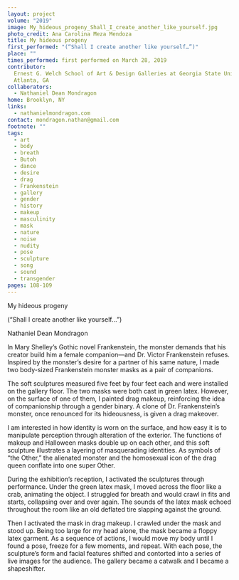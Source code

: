 ```yaml
---
layout: project
volume: "2019"
image: My_hideous_progeny_Shall_I_create_another_like_yourself.jpg
photo_credit: Ana Carolina Meza Mendoza
title: My hideous progeny
first_performed: "(“Shall I create another like yourself…”)"
place: ""
times_performed: first performed on March 28, 2019
contributor:
  Ernest G. Welch School of Art & Design Galleries at Georgia State University,
  Atlanta, GA
collaborators:
  - Nathaniel Dean Mondragon
home: Brooklyn, NY
links:
  - nathanielmondragon.com
contact: mondragon.nathan@gmail.com
footnote: ""
tags:
  - art
  - body
  - breath
  - Butoh
  - dance
  - desire
  - drag
  - Frankenstein
  - gallery
  - gender
  - history
  - makeup
  - masculinity
  - mask
  - nature
  - noise
  - nudity
  - pose
  - sculpture
  - song
  - sound
  - transgender
pages: 108-109
---
```


My hideous progeny

(“Shall I create another like yourself…”)

Nathaniel Dean Mondragon

In Mary Shelley’s Gothic novel Frankenstein, the monster demands that his creator build him a female companion—and Dr. Victor Frankenstein refuses. Inspired by the monster’s desire for a partner of his same nature, I made two body-sized Frankenstein monster masks as a pair of companions.

The soft sculptures measured five feet by four feet each and were installed on the gallery floor. The two masks were both cast in green latex. However, on the surface of one of them, I painted drag makeup, reinforcing the idea of companionship through a gender binary. A clone of Dr. Frankenstein’s monster, once renounced for its hideousness, is given a drag makeover.

I am interested in how identity is worn on the surface, and how easy it is to manipulate perception through alteration of the exterior. The functions of makeup and Halloween masks double up on each other, and this soft sculpture illustrates a layering of masquerading identities. As symbols of “the Other,” the alienated monster and the homosexual icon of the drag queen conflate into one super Other.

During the exhibition’s reception, I activated the sculptures through performance. Under the green latex mask, I moved across the floor like a crab, animating the object. I struggled for breath and would crawl in fits and starts, collapsing over and over again. The sounds of the latex mask echoed throughout the room like an old deflated tire slapping against the ground.

Then I activated the mask in drag makeup. I crawled under the mask and stood up. Being too large for my head alone, the mask became a floppy latex garment. As a sequence of actions, I would move my body until I found a pose, freeze for a few moments, and repeat. With each pose, the sculpture’s form and facial features shifted and contorted into a series of live images for the audience. The gallery became a catwalk and I became a shapeshifter.
